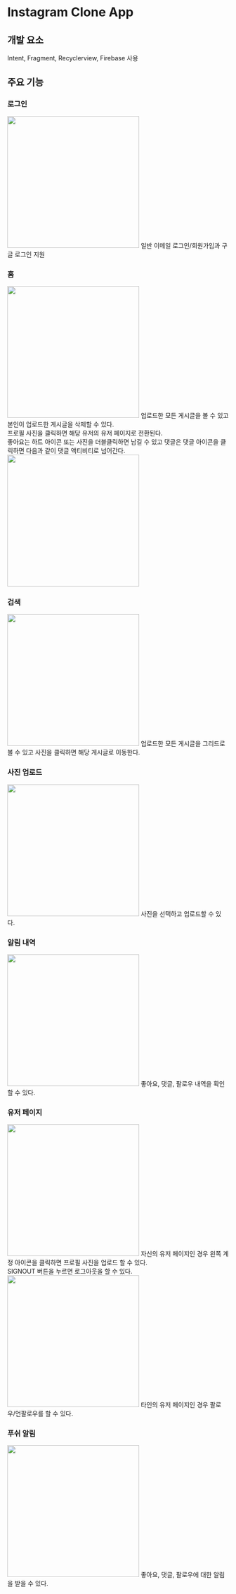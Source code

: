 # Instagram Clone App

## 개발 요소
Intent, Fragment, Recyclerview, Firebase 사용

## 주요 기능

### 로그인
<img src="https://user-images.githubusercontent.com/96206089/153006623-3ad523ff-803a-4871-8ed6-0f449d9d5d40.png" width="300" />
일반 이메일 로그인/회원가입과 구글 로그인 지원 <br/>

### 홈
<img src="https://user-images.githubusercontent.com/96206089/153007585-b92eeabb-c80f-4845-be7b-ca467f6dd56b.png" width="300" />
업로드한 모든 게시글을 볼 수 있고 본인이 업로드한 게시글을 삭제할 수 있다. <br/>
프로필 사진을 클릭하면 해당 유저의 유저 페이지로 전환된다. <br/>
좋아요는 하트 아이콘 또는 사진을 더블클릭하면 남길 수 있고 댓글은 댓글 아이콘을 클릭하면 다음과 같이 댓글 액티비티로 넘어간다. <br/>

<img src="https://user-images.githubusercontent.com/96206089/153008802-3572ada6-9532-4f31-8883-0d51c6ef39a1.png" width="300" />

### 검색
<img src="https://user-images.githubusercontent.com/96206089/153007672-ed2281c6-0f69-46c1-8003-eec0a4f85d91.png" width="300" />
업로드한 모든 게시글을 그리드로 볼 수 있고 사진을 클릭하면 해당 게시글로 이동한다. <br/>

### 사진 업로드
<img src="https://user-images.githubusercontent.com/96206089/153007894-9e5cbe66-09f0-4d99-8d53-e56e0f1b22a1.png" width="300" />
사진을 선택하고 업로드할 수 있다. <br/>

### 알림 내역
<img src="https://user-images.githubusercontent.com/96206089/153008039-575440bf-5d5a-4511-aa2b-28639bea797e.png" width="300" />
좋아요, 댓글, 팔로우 내역을 확인할 수 있다. <br/>

### 유저 페이지
<img src="https://user-images.githubusercontent.com/96206089/153008223-532b27b0-14b1-4195-bf91-a25e92572f07.png" width="300" />
자신의 유저 페이지인 경우 왼쪽 계정 아이콘을 클릭하면 프로필 사진을 업로드 할 수 있다. <br/>
SIGNOUT 버튼을 누르면 로그아웃을 할 수 있다. <br/>

<img src="https://user-images.githubusercontent.com/96206089/153008283-0bc0b02d-cede-4627-a12f-015025a85130.png" width="300" />
타인의 유저 페이지인 경우 팔로우/언팔로우를 할 수 있다. <br/>

### 푸쉬 알림
<img src="https://user-images.githubusercontent.com/96206089/153009951-a4770810-7042-4404-92a8-b4661499f6d3.png" width="300" />
좋아요, 댓글, 팔로우에 대한 알림을 받을 수 있다. <br/>
